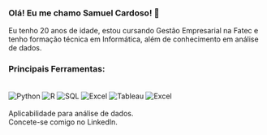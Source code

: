 ### Olá! Eu me chamo Samuel Cardoso! 🫡
Eu tenho 20 anos de idade, estou cursando Gestão Empresarial na Fatec e tenho formação técnica em Informática, além de conhecimento em análise de dados.  

### Principais Ferramentas:
<div stylr='display: inline_block'><br/>
    <img align='center' alt='Python' src= 'https://img.shields.io/badge/Python-3776AB?style=for-the-badge&logo=python&logoColor=white'/>
    <img align='center' alt='R' src= 'https://img.shields.io/badge/R-276DC3?style=for-the-badge&logo=r&logoColor=white'/>
    <img align='center' alt='SQL' src= 'https://img.shields.io/badge/MySQL-005C84?style=for-the-badge&logo=mysql&logoColor=white'/>
    <img align='center' alt='Excel' src= 'https://img.shields.io/badge/Microsoft_Excel-217346?style=for-the-badge&logo=microsoft-excel&logoColor=white'/>
    <img align='center' alt='Tableau' src='https://img.shields.io/badge/Tableau-E97627?style=for-the-badge&logo=Tableau&logoColor=white'/>
    <img align='center' alt='Excel' src= 'https://img.shields.io/badge/Microsoft_PowerPoint-B7472A?style=for-the-badge&logo=microsoft-powerpoint&logoColor=white'/>
</div><br/>
Aplicabilidade para análise de dados. <br/>
Concete-se comigo no LinkedIn.
